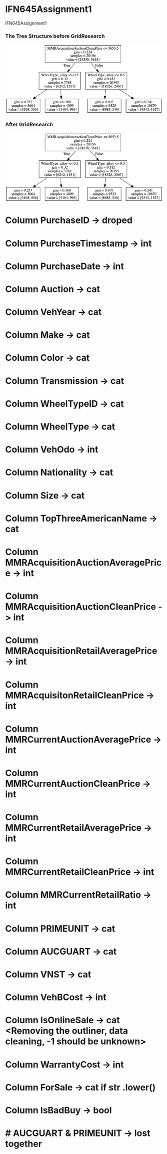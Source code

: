 # IFN645Assignment1
IFN645Assignment1

### The Tree Structure before GridResearch
![](https://github.com/ChihchengHsieh/IFN645Assignment1/blob/master/Tree_Struct.png?raw=true)


### After GridResearch
![](https://github.com/ChihchengHsieh/IFN645Assignment1/blob/master/Tree_Struct_CV.png?raw=true)


# Column PurchaseID -> droped
# Column PurchaseTimestamp -> int
# Column PurchaseDate -> int
# Column Auction -> cat
# Column VehYear -> cat
# Column Make -> cat 
# Column Color -> cat
# Column Transmission -> cat
# Column WheelTypeID -> cat
# Column WheelType -> cat
# Column VehOdo -> int
# Column Nationality -> cat
# Column Size -> cat
# Column TopThreeAmericanName -> cat
# Column MMRAcquisitionAuctionAveragePrice -> int 
# Column MMRAcquisitionAuctionCleanPrice -> int
# Column MMRAcquisitionRetailAveragePrice -> int
# Column MMRAcquisitonRetailCleanPrice -> int
# Column MMRCurrentAuctionAveragePrice -> int
# Column MMRCurrentAuctionCleanPrice -> int
# Column MMRCurrentRetailAveragePrice -> int
# Column MMRCurrentRetailCleanPrice -> int 
# Column MMRCurrentRetailRatio -> int 
# Column PRIMEUNIT -> cat 
# Column AUCGUART -> cat
# Column VNST -> cat
# Column VehBCost -> int 
# Column IsOnlineSale -> cat <Removing the outliner, data cleaning, -1 should be unknown>
# Column WarrantyCost -> int
# Column ForSale -> cat <data Cleaning>  if str .lower()
# Column IsBadBuy -> bool

# # AUCGUART & PRIMEUNIT -> lost together
